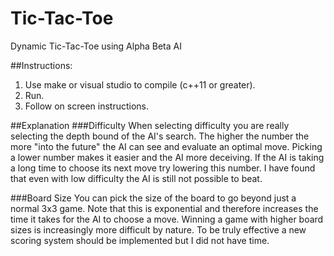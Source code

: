 # Tic-Tac-Toe
Dynamic Tic-Tac-Toe using Alpha Beta AI

##Instructions:
1. Use make or visual studio to compile (c++11 or greater).
2. Run.
3. Follow on screen instructions.

##Explanation
###Difficulty
When selecting difficulty you are really selecting the depth bound of the AI's search.
The higher the number the more "into the future" the AI can see and evaluate an optimal move.
Picking a lower number makes it easier and the AI more deceiving.
If the AI is taking a long time to choose its next move try lowering this number.
I have found that even with low difficulty the AI is still not possible to beat.

###Board Size
You can pick the size of the board to go beyond just a normal 3x3 game.
Note that this is exponential and therefore increases the time it takes for the AI to choose a move.
Winning a game with higher board sizes is increasingly more difficult by nature. To be truly effective a new scoring system should be implemented but I did not have time.
